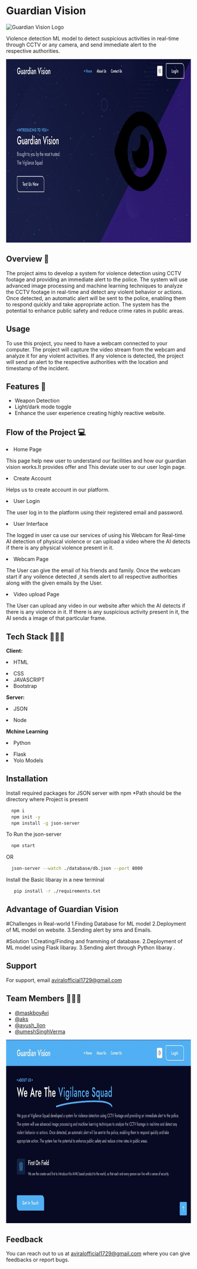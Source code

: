 # Guardian Vision

<p> <img src="https://user-images.githubusercontent.com/124444723/233845771-bd346166-71c1-4213-a015-9ce94515c755.jpg" alt="Guardian Vision Logo" width="100px" height="100px" style="background: #fff;"> </p>

<p> Violence detection ML model to detect suspicious activities in real-time through CCTV or any camera, and send immediate alert to the respective authorities. </p>

 <img src="static\images\WhatsApp Image 2023-04-24 at 01.06.23.jpg" width="900px" height="500p">

## Overview 🤖

The project aims to develop a system for violence detection using CCTV footage and providing an immediate alert to the police. The system will use advanced image processing and machine learning techniques to analyze the CCTV footage in real-time and detect any violent behavior or actions. Once detected, an automatic alert will be sent to the police, enabling them to respond quickly and take appropriate action. The system has the potential to enhance public safety and reduce crime rates in public areas.

## Usage

To use this project, you need to have a webcam connected to your computer. The project will capture the video stream from the webcam and analyze it for any violent activities. If any violence is detected, the project will send an alert to the respective authorities with the location and timestamp of the incident.

## Features 🦾

- Weapon Detection
- Light/dark mode toggle
- Enhance the user experience creating highly reactive website.

## Flow of the Project 💻

<li>  Home Page</li>  
 <p>This page help new user to understand our facilities and how our guardian vision works.It provides offer and This deviate user to our 
 user login page.</p>

<li>  Create Account</li>  
<p> Helps us to create account  in our platform.</p>

<li>  User Login</li>  
<p>The user log in to the platform using their registered email and password.</p>

<li>  User Interface</li>  
<p>The logged in user ca use our services of using his Webcam for Real-time AI detection of physical violence or can upload a video where the AI detects if there is any physical violence present in it.</p>

<li>  Webcam Page</li>  
<p>The User can give the email of his friends and family. Once the webcam start if any voilence detected ,it sends alert to all respective authorities along with the given emails by the User.</p>

<li>  Video upload Page</li>  
<p>The User can upload any video in our website after which the AI detects if there is any violence in it. If there is any suspicious activity present in it, the AI sends a image of that particular frame.</p>

## Tech Stack 🧑🏻‍💻

**Client:** <li>HTML</li>  
 <li>CSS</li>  
 <li>JAVASCRIPT</li>  
 <li>Bootstrap</li>

**Server:** <li> JSON</li>  
 <li> Node</li>

**Mchine Learning** <li> Python </li>
<li> Flask </li>  
<li> Yolo Models </li>

## Installation

Install required packages for JSON server with npm \*Path should be the directory where Project is present

```bash
  npm i
  npm init -y
  npm install -g json-server
```

To Run the json-server

```bash
  npm start
```
OR
```bash
  json-server --watch ./database/db.json --port 8000
```

Install the Basic libaray in a new terminal

```bash
   pip install -r ./requirements.txt
```

## Advantage of Guardian Vision

#Challenges in Real-world
1.Finding Database for ML model
2.Deployment of ML model on website.
3.Sending alert by sms and Emails.

#Solution
1.Creating/Finding and framming of database.
2.Deployment of ML model using Flask libaray.
3.Sending alert through Python libaray .

## Support

For support, email aviralofficial1729@gmail.com

## Team Members 🧑‍🤝‍🧑

- [@maskboyAvi](https://github.com/maskboyAvi)
- [@aks](https://github.com/atharvsawant2003)
- [@ayush_lion](https://github.com/Ayushlion8)
- [@umeshSinghVerma](https://github.com/umeshSinghVerma)

 <img src="static\images\WhatsApp Image 2023-04-24 at 01.07.02.jpg" width="900px" height="500p">

## Feedback

You can reach out to us at aviralofficial1729@gmail.com where you can give feedbacks or report bugs.
